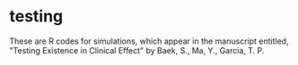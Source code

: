 # testing

These are R codes for simulations, which appear in the manuscript entitled, "Testing Existence in Clinical Effect" by Baek, S., Ma, Y., Garcia, T. P. 
